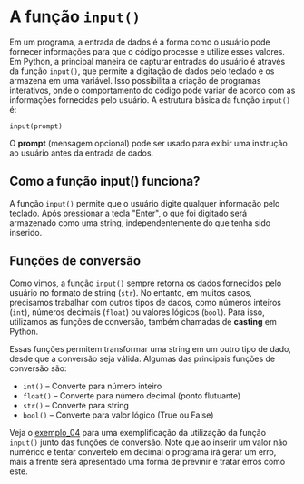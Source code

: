 # A função `input()`
Em um programa, a entrada de dados é a forma como o usuário pode fornecer informações para que o código processe e utilize esses valores. Em Python, a principal maneira de capturar entradas do usuário é através da função `input()`, que permite a digitação de dados pelo teclado e os armazena em uma variável. Isso possibilita a criação de programas interativos, onde o comportamento do código pode variar de acordo com as informações fornecidas pelo usuário. A estrutura básica da função `input()` é:

`input(prompt)`

O **prompt** (mensagem opcional) pode ser usado para exibir uma instrução ao usuário antes da entrada de dados.

## Como a função input() funciona?
A função `input()` permite que o usuário digite qualquer informação pelo teclado. Após pressionar a tecla "Enter", o que foi digitado será armazenado como uma string, independentemente do que tenha sido inserido.

## Funções de conversão
Como vimos, a função `input()` sempre retorna os dados fornecidos pelo usuário no formato de string (`str`). No entanto, em muitos casos, precisamos trabalhar com outros tipos de dados, como números inteiros (`int`), números decimais (`float`) ou valores lógicos (`bool`). Para isso, utilizamos as funções de conversão, também chamadas de **casting** em Python.

Essas funções permitem transformar uma string em um outro tipo de dado, desde que a conversão seja válida. Algumas das principais funções de conversão são:

- `int()` – Converte para número inteiro
- `float()` – Converte para número decimal (ponto flutuante)
- `str()` – Converte para string
- `bool()` – Converte para valor lógico (True ou False)

Veja o [exemplo_04](ex04.py) para uma exemplificação da utilização da função `input()` junto das funções de conversão. Note que ao inserir um valor não numérico e tentar convertelo em decimal o programa irá gerar um erro, mais a frente será apresentado uma forma de previnir e tratar erros como este. 